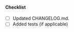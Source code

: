 
#### Checklist
<!-- DO NOT REMOVE THIS CHECKLIST OR YOU'LL BURN IN HELL 🔥🧨💣 -->
- [ ] Updated CHANGELOG.md.
- [ ] Added tests (if applicable)
